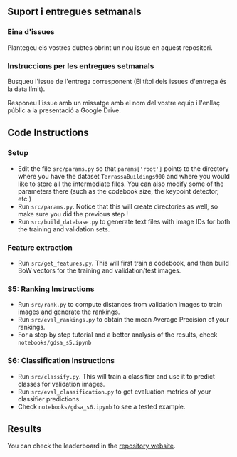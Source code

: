 ## Suport i entregues setmanals

### Eina d'issues
Plantegeu els vostres dubtes obrint un nou issue en aquest repositori.

### Instruccions per les entregues setmanals

Busqueu l'issue de l'entrega corresponent (El títol dels issues d'entrega és la data límit).

Responeu l'issue amb un missatge amb el nom del vostre equip i l'enllaç públic a la presentació a Google Drive.

## Code Instructions

### Setup

- Edit the file `src/params.py` so that `params['root']` points to the directory where you have the dataset `TerrassaBuildings900` and where you would like to store all the intermediate files. You can also modify some of the parameters there (such as the codebook size, the keypoint detector, etc.)
- Run `src/params.py`. Notice that this will create directories as well, so make sure you did the previous step !
- Run `src/build_database.py` to generate text files with image IDs for both the training and validation sets. 

### Feature extraction

- Run `src/get_features.py`. This will first train a codebook, and then build BoW vectors for the training and validation/test images.

### S5: Ranking Instructions

- Run `src/rank.py` to compute distances from validation images to train images and generate the rankings.
- Run `src/eval_rankings.py` to obtain the mean Average Precision of your rankings.
- For a step by step tutorial and a better analysis of the results, check `notebooks/gdsa_s5.ipynb`

### S6: Classification Instructions

- Run `src/classify.py`. This will train a classifier and use it to predict classes for validation images.
- Run `src/eval_classification.py` to get evaluation metrics of your classifier predictions.
- Check `notebooks/gdsa_s6.ipynb` to see a tested example.

## Results

You can check the leaderboard in the [repository website](http://gdsa-upc.github.io/gdsa-suport/).
